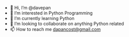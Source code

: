 - 👋 Hi, I’m @davepan
- 👀 I’m interested in Python Programming
- 🌱 I’m currently learning Python
- 💞️ I’m looking to collaborate on anything Python related
- 📫 How to reach me dapancost@gmail.com

<!---
davepan/davepan is a ✨ special ✨ repository because its `README.md` (this file) appears on your GitHub profile.
You can click the Preview link to take a look at your changes.
--->
